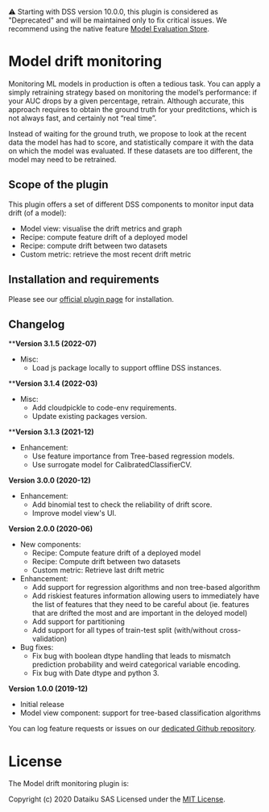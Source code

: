 ⚠️ Starting with DSS version 10.0.0, this plugin is considered as "Deprecated" and will be maintained only to fix critical issues. We recommend using the native feature [Model Evaluation Store](https://doc.dataiku.com/dss/latest/python-api/model-evaluation-stores.html).


# Model drift monitoring

Monitoring ML models in production is often a tedious task. You can apply a simply retraining strategy based on monitoring the model’s performance: if your AUC drops by a given percentage, retrain. Although accurate, this approach requires to obtain the ground truth for your preditctions, which is not always fast, and certainly not “real time”.

Instead of waiting for the ground truth, we propose to look at the recent data the model has had to score, and statistically compare it with the data on which the model was evaluated. If these datasets are too different, the model may need to be retrained.


## Scope of the plugin
This plugin offers a set of different DSS components to monitor input data drift (of a model):
* Model view: visualise the drift metrics and graph
* Recipe: compute feature drift of a deployed model
* Recipe: compute drift between two datasets
* Custom metric: retrieve the most recent drift metric


## Installation and requirements

Please see our [official plugin page](https://www.dataiku.com/product/plugins/model-drift-monitoring/) for installation.

## Changelog

****Version 3.1.5 (2022-07)**
* Misc:
  * Load js package locally to support offline DSS instances.

****Version 3.1.4 (2022-03)**
* Misc:
  * Add cloudpickle to code-env requirements.
  * Update existing packages version.


****Version 3.1.3 (2021-12)**
* Enhancement: 
  * Use feature importance from Tree-based regression models.
  * Use surrogate model for CalibratedClassifierCV. 

**Version 3.0.0 (2020-12)**
* Enhancement:
  * Add binomial test to check the reliability of drift score.
  * Improve model view's UI.

**Version 2.0.0 (2020-06)**
* New components: 
   * Recipe: Compute feature drift of a deployed model
   * Recipe: Compute drift between two datasets
   * Custom metric: Retrieve last drift metric
* Enhancement: 
   * Add support for regression algorithms and non tree-based algorithm
   * Add riskiest features information allowing users to immediately have the list of features that they need to be careful about (ie. features that are drifted the most and are important in the deloyed model)
   * Add support for partitioning
   * Add support for all types of train-test split (with/without cross-validation)
* Bug fixes:
   * Fix bug with boolean dtype handling that leads to mismatch prediction probability and weird categorical variable encoding.
   * Fix bug with Date dtype and python 3.

**Version 1.0.0 (2019-12)**

* Initial release
* Model view component: support for tree-based classification algorithms

You can log feature requests or issues on our [dedicated Github repository](https://github.com/dataiku/dss-plugin-model-drift/issues).

# License

The Model drift monitoring plugin is:

   Copyright (c) 2020 Dataiku SAS
   Licensed under the [MIT License](LICENSE.md).
